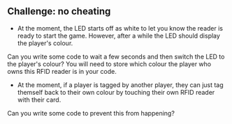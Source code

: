 ## Challenge: no cheating

+ At the moment, the LED starts off as white to let you know the reader is ready to start the game. However, after a while the LED should display the player's colour.

Can you write some code to wait a few seconds and then switch the LED to the player's colour? You will need to store which colour the player who owns this RFID reader is in your code.

+ At the moment, if a player is tagged by another player, they can just tag themself back to their own colour by touching their own RFID reader with their card.

Can you write some code to prevent this from happening?
